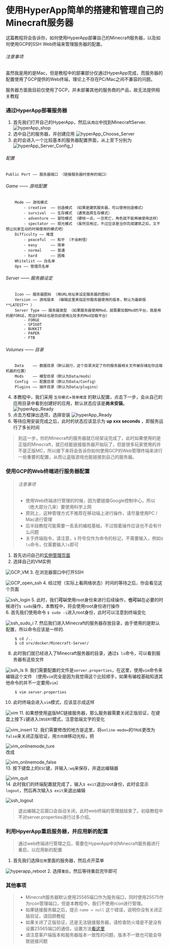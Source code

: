# 使用HyperApp简单的搭建和管理自己的Minecraft服务器


这篇教程将会告诉你，如何使用HyperApp部署自己的Minecraft服务器，以及如何使用GCP的SSH Web终端来管理服务器的配置。

###### 注意事项

虽然我是用的是Mac，但是教程中的部署部分仅通过HyperApp完成，而服务器的配置使用了GCP提供的Web终端，理论上不存在PC/Mac之间不兼容的问题。

服务器方面我目前仅使用了GCP，并未部署其他的服务商的产品，故无法提供相关教程

### 通过HyperApp部署服务器

1. 首先我们打开自己的HyperApp，然后从`商店`中找到MinecraftServer.
    <!--商店列表图片-->
    ![hyperApp_shop](../images/RD_MinecraftServerBuilding/HYPERAPP_SHOP.png)
2. 选中自己的服务器，并创建应用
    <!--应用将要指定服务器的图片-->
    ![hyperApp_Choose_Server](../images/RD_MinecraftServerBuilding/HYPERAPP_CHOOSE_SERVER.png)
3. 此时会进入一个比较基本的服务器配置界面，从上至下分别为
    <!--配置页面图片-->
    ![hyperApp_Server_Config_I](../images/RD_MinecraftServerBuilding/HYPERAPP_SERVER_CONFIG_I.png)
    >
###### 配置
```
Public Port —— 服务器端口 （链接服务器时使用的端口）
```
###### Game —— 游戏配置
```
    Mode —— 游戏模式
        - creative  —— 创造模式 （如果是建筑服务器，可以使用创造模式）
        - survival  —— 生存模式 （通常选择生存模式）
        - adventure —— 冒险模式 （硬核一点，一旦死亡，角色就不能再被使用这样）
        - spectator —— 观光模式 （虽然没用过，不过应该是当你完成建筑之后，又不想让玩家互动的时候使用的模式吧）
    Difficulty —— 难度
        - peaceful  —— 和平 （不会刷怪）
        - easy      —— 简单
        - normal    —— 普通
        - hard      —— 困难
    Whitelist —— 白名单
    Ops —— 管理员名单
```
###### Server —— 服务器设定
```
    Icon —— 服务器图标 （用URL地址来设定服务器的图标）
    Version —— 游戏版本 （编辑这里来指定你服务器使用的版本，默认为最新版 **LATEST** ）
    Server Type —— 服务器类型 （如果服务器使用Mod，就需要加载Mod的平台，我是用的是FORGE，而且FORGE也是目前使用比较多的Mod加载平台）
        - FORGE
        - SPIGOT
        - BUKKIT
        - PAPER
        - FTB
```
###### Volumes —— 目录
```
    Data    —— 数据目录（默认就行，这个目录决定了你的服务器相关文件被存储在你远端机器的位置）
    Mods    —— 模型目录（默认为Data/mods）
    Config  —— 配置目录（默认为Data/Config）
    Plugins —— 插件目录（默认为Data/plugins）
```

4. 本教程中，我们采用 `生存模式`+`简单难度` 的默认配置，点击下一步，会从自己的应用目录中看到创建好的应用，默认状态应该是**尚未安装**。
    <!--应用列表尚未安装的图片-->
    ![hyperApp_Ready](../images/RD_MinecraftServerBuilding/HYPERAPP_READY.png)
5. 点击方框弹出选项，选择安装
    <!--选择安装前图片-->
    ![hyperApp_Ready](../images/RD_MinecraftServerBuilding/HYPERAPP_ACTIONSHEET.png)
6. 等待应用安装完成之后，此时的状态应该显示为 **up xxx seconds** ，即服务运行了多长时间

> 到这一步，你的Minecraft的服务器就已经架设完成了，此时如果使用的是正版的Minecraft，就已经能链接服务器开始玩了，但是很多玩家使用的并不是正版MC，所以接下来将会告诉你如何使用GCP的Web管理终端来进行一些重要的配置，从而让盗版游戏也能链接到自己的服务器。

### 使用GCP的Web终端进行服务器配置

> ###### 注意事项
> - 使用Web终端进行管理的时候，因为要链接Google控制中心，所以（绝大部分几率）要使用科学上网
> - 原则上，这种管理方式不推荐在移动端上进行操作，请尽量使用PC / Mac进行管理
> - 后半段教程可能需要一丢丢的编程基础，不过按着操作应该也不会有什么问题
> - 关于终端指令，请注意，`$` 符号仅作为命令的标记，不需要输入，例如`$ ls`命令，仅需要输入`ls`即可

1. 首先访问自己的[实例管理页面](:https://console.cloud.google.com/)
2. 选择自己的VM实例
<!--VM实例选择截图-->
![GCP_VM](../images/RD_MinecraftServerBuilding/GCP_VM.png)
3. 在浏览器窗口中打开SSH
<!--SSH Web终端载入页面截图-->
![GCP_open_ssh](../images/RD_MinecraftServerBuilding/GCP_OPEN_SSH.png)
4. 经过短（实际上看网络状态）时间的等待之后，你会看见这个页面
<!--Web 终端起始页面-->
![ssh_login](../images/RD_MinecraftServerBuilding/GCP_SSH_LOGIN.png)
5. 此时，我们**可以**使用root身份来进行后续操作，**也可以**在必要的时候进行`$ sudo`操作，本教程中，将会使用root身份进行操作  
6. 首先我们使用命令 `$ sudo -i`进入root身份，此时可以注意到终端变化
<!--sudo -i-->
![ssh_sudo_i](../images/RD_MinecraftServerBuilding/GCP_SSH_SUDO_I.png)
7. 然后我们进入Minecraft的服务器存放目录，由于使用的是默认配置，所以命令应该是一样的.

        $ cd /..
        $ cd srv/docker/Minecraft-Server/
        
8. 此时我们就已经进入了Minecraft服务器的目录，通过`$ ls`命令，可以看到服务器有这些文件
<!--ls列表截图-->
![ssh_ls](../images/RD_MinecraftServerBuilding/GCP_SSH_LS.png)
9. 我们需要配置的文件是`server.properties`，在这里，使用`vim`命令来编辑这个文件 （使用`vim`完全是因为我觉得这个比较顺手，如果有编程基础知道其他命令的并不一定要用`vim`）

        $ vim server.properties

10. 此时终端会进入`vim`模式，应该显示成这样
<!--VIM界面截图-->
![vim](../images/RD_MinecraftServerBuilding/GCP_SSH_VIM.png)
11. 如果想使用盗版MC链接服务器，那么服务器需要关闭正版验证，在键盘上按下`i`键进入`INSERT`模式，注意低端文字的变化
<!--INSERT截图-->
![vim_insert](../images/RD_MinecraftServerBuilding/GCP_SSH_VIM_INSERT.png)
12. 我们需要修改的地方是这里，将`online-mode=`的`TRUE`更改为`false`来关闭正版验证，用`方向键`移动光标，把
<!--online-mode=TRUE-->
![vim_onlinemode_ture](../images/RD_MinecraftServerBuilding/GCP_SSH_VIM_ONLINEMODE_TRUE.png)  
改成
<!--online-mode=false-->
![vim_onlinemode_false](../images/RD_MinecraftServerBuilding/GCP_SSH_VIM_ONLINEMODE_FALSE.png)  
13. 按下键盘上的`ESC`键，并输入`:wq`来保存，并退出编辑器
<!--:wq-->
![vim_quit](../images/RD_MinecraftServerBuilding/GCP_SSH_VIM_WQ.png)  
14. 此时我们的终端配置就完成了，输入`$ exit`退出root身份，此时会显示`logout`，然后再次输入`$ exit`来退出编辑
<!--Logout-->
![ssh_logout](../images/RD_MinecraftServerBuilding/GCP_SSH_LOGOUT.png)
> 退出编辑之后窗口会自动关闭，此时web终端的管理就结束了。初级教程中不对server.properties进行过多介绍。

### 利用HpyerApp重启服务器，并应用新的配置

> 通过web终端进行管理之后，需要在HyperApp中对Minecraft服务器进行重启，以应用新的配置

1. 首先我们选择`应用`里面的服务器，然后点开菜单
<!--菜单界面-->
![hyperapp_reboot](../images/RD_MinecraftServerBuilding/HYPERAPP_ACTIONSHEET.png)
2. 选择`重启`，然后等待重启完毕即可

### 其他事项
> - Minecraft服务器默认使用25565端口作为服务端口，同时使用25575作为rcon管理端口，但是本教程中，我们不使用rcon进行管理。
> - 如果链接服务器之后，提示 `name = null` 这个错误，说明你没有关闭正版验证，请回顾教程
> - 如果关闭了正版验证，还是无法链接服务器，请检查防火墙是不是没有设置25565端口的通信，设置方法[看这里](https://github.com/waylybaye/HyperApp-Guide/blob/master/Guide/across-wall.md#设置-gce-防火墙)
> - 请注意客户端版本和服务器版本一致性的问题，版本不一致也可能会导致链接问题


